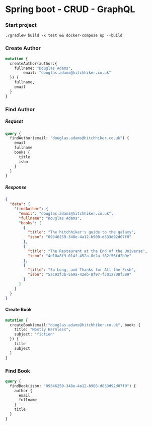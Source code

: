 # Spring boot - CRUD - GraphQL

### Start project

`./gradlew build -x test && docker-compose up --build`

### Create Author

```graphql
mutation {
  createAuthor(author:{
   	fullname: "Douglas Adams",
		email: "douglas.adams@hitchhiker.co.uk"
  }) {
    fullname,
  	email
  } 
}
```

### Find Author

##### Request

```graphql
query {
  findAuthor(email: "douglas.adams@hitchhiker.co.uk") {
    email
    fullname
    books {
      title
      isbn
    }
  }
}
```

##### Response
```json
{
  "data": {
    "findAuthor": {
      "email": "douglas.adams@hitchhiker.co.uk",
      "fullname": "Douglas Adams",
      "books": [
        {
          "title": "The hitchhiker's guide to the galaxy",
          "isbn": "09346259-348e-4a12-b908-d833d92d07f0"
        },
        {
          "title": "The Restaurant at the End of the Universe",
          "isbn": "4e10a8f9-014f-452a-8d2a-f82f56fd2b9e"
        },
        {
          "title": "So Long, and Thanks for All the Fish",
          "isbn": "5ac92f3b-5a9a-42eb-8f97-f3012708f389"
        }
      ]
    }
  }
}
```

#### Create Book

```graphql
mutation {
  createBook(email:"douglas.adams@hitchhiker.co.uk", book: {
    title: "Mostly Harmless",
    subject: "fiction"
  }) {
    title
    subject
  }
}
```

### Find Book

```graphql
query {
  findBook(isbn: "09346259-348e-4a12-b908-d833d92d07f0") {
    author {
      email
      fullname
    }
    title
  }
}

```
